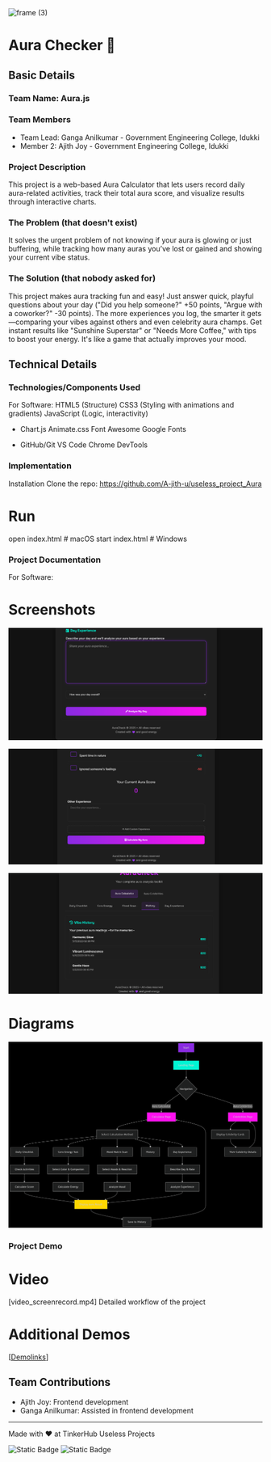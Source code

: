 <img width="3188" height="1202" alt="frame (3)" src="https://github.com/user-attachments/assets/517ad8e9-ad22-457d-9538-a9e62d137cd7" />


# Aura Checker 🎯


## Basic Details
### Team Name: Aura.js


### Team Members
- Team Lead: Ganga Anilkumar - Government Engineering College, Idukki
- Member 2:  Ajith Joy - Government Engineering College, Idukki


### Project Description

This project is a web-based Aura Calculator that lets users record daily aura-related activities, track their total aura score, and visualize results through interactive charts.

### The Problem (that doesn't exist)
It solves the urgent problem of not knowing if your aura is glowing or just buffering, while tracking how many auras you’ve lost or gained and showing your current vibe status.


### The Solution (that nobody asked for)
This project makes aura tracking fun and easy! Just answer quick, playful questions about your day ("Did you help someone?" +50 points, "Argue with a coworker?" -30 points). The more experiences you log, the smarter it gets—comparing your vibes against others and even celebrity aura champs. Get instant results like "Sunshine Superstar" or "Needs More Coffee," with tips to boost your energy. It's like a game that actually improves your mood.


## Technical Details
### Technologies/Components Used
For Software:
  HTML5 (Structure)
  CSS3 (Styling with animations and gradients)
  JavaScript (Logic, interactivity)


- Chart.js
  Animate.css
  Font Awesome 
  Google Fonts 

- GitHub/Git
  VS Code
  Chrome DevTools 


### Implementation
  Installation
  Clone the repo:
  https://github.com/A-jith-u/useless_project_Aura


# Run
open index.html  # macOS
start index.html # Windows

### Project Documentation
For Software:

# Screenshots 
![Share your aura experiences.](1.png)

![Calculate your Aura scores](2.png)

![View your Aura history](3.png)

# Diagrams
![diagram](workflow_diagram.png)

### Project Demo
# Video
[video_screenrecord.mp4]
Detailed workflow of the project

# Additional Demos
[[Demolinks](https://a-jith-u.github.io/useless_project_Aura/ )]

## Team Contributions
- Ajith Joy: Frontend development
- Ganga Anilkumar: Assisted in frontend development


---
Made with ❤️ at TinkerHub Useless Projects 

![Static Badge](https://img.shields.io/badge/TinkerHub-24?color=%23000000&link=https%3A%2F%2Fwww.tinkerhub.org%2F)
![Static Badge](https://img.shields.io/badge/UselessProjects--25-25?link=https%3A%2F%2Fwww.tinkerhub.org%2Fevents%2FQ2Q1TQKX6Q%2FUseless%2520Projects)



